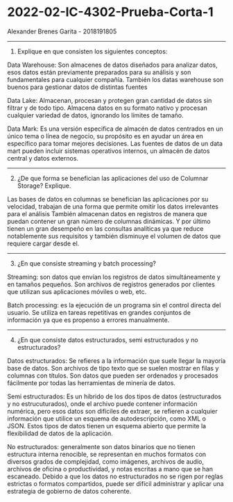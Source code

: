 # 2022-02-IC-4302-Prueba-Corta-1
Alexander Brenes Garita - 2018191805

-----------------------------------------------------------------------------------------------------------------------------------------------------

1. Explique en que consisten los siguientes conceptos:

Data Warehouse: 
Son almacenes de datos diseñados para analizar datos, esos datos están previamente preparados para su análisis y son fundamentales para cualquier compañía.
También los datas warehouse son buenos para gestionar datos de distintas fuentes

Data Lake:
Almacenan, procesan y protegen gran cantidad de datos sin filtrar y de todo tipo. Almacena datos en su formato nativo y procesan cualquier variedad de datos, ignorando los límites de tamaño.

Data Mark:
Es una versión especifica de almacén de datos centrados en un único tema o línea de negocio, su propósito es en ayudar un área en específico para tomar mejores decisiones. Las fuentes de datos de un data mart pueden incluir sistemas operativos internos, un almacén de datos central y datos externos.

-----------------------------------------------------------------------------------------------------------------------------------------------------

2. ¿De que forma se benefician las aplicaciones del uso de Columnar Storage? Explique.

Las bases de datos en columnas se benefician las aplicaciones por su velocidad, trabajan de una forma que permite omitir los datos irrelevantes para el análisis También almacenan datos en registros de manera que puedan contener un gran número de columnas dinámicas. Y por último tienen un gran desempeño en las consultas analíticas ya que reduce notablemente sus requisitos y también disminuye el volumen de datos que requiere cargar desde el. 

-----------------------------------------------------------------------------------------------------------------------------------------------------

3. ¿En que consiste streaming y batch processing?

Streaming: son datos que envían los registros de datos simultáneamente y en tamaños pequeños. Son archivos de registros generados por clientes que utilizan sus aplicaciones móviles o web, etc.

Batch processing: es la ejecución de un programa sin el control directa del usuario. Se utiliza en tareas repetitivas en grandes conjuntos de información ya que es propenso a errores manualmente.

-----------------------------------------------------------------------------------------------------------------------------------------------------

4. ¿En que consiste datos estructurados, semi estructurados y no estructurados?

Datos estructurados: Se refieres a la información que suele llegar la mayoría base de datos. Son archivos de tipo texto que se suelen mostrar en filas y columnas con títulos. Son datos que pueden ser ordenados y procesados fácilmente por todas las herramientas de minería de datos.

Semi estructurados: Es un hibrido de los dos tipos de datos (estructurados y no estrucuturados), onde el archivo puede contener información numérica, pero esos datos son difíciles de extraer, se refieren a cualquier información que utilice un esquema de autodescripción, como XML o JSON. Estos tipos de datos tienen un esquema abierto que permite la flexibilidad de datos de la aplicación. 

No estructurados: generalmente son datos binarios que no tienen estructura interna renocible, se representan en muchos formatos con diversos grados de complejidad, como imágenes, archivos de audio, archivos de oficina o productividad, y notas escritas a mano que se han escaneado. Debido a que los datos no estructurados no se rigen por reglas estrictas o formatos compartidos, puede ser difícil administrar y aplicar una estrategia de gobierno de datos coherente.


